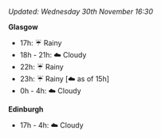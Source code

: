 *Updated: Wednesday 30th November 16:30*

**Glasgow**

* 17h: :umbrella: Rainy
* 18h - 21h: :cloud: Cloudy
* 22h: :umbrella: Rainy
* 23h: :umbrella: Rainy [:cloud: as of 15h]
* 0h - 4h: :cloud: Cloudy

**Edinburgh**

* 17h - 4h: :cloud: Cloudy
